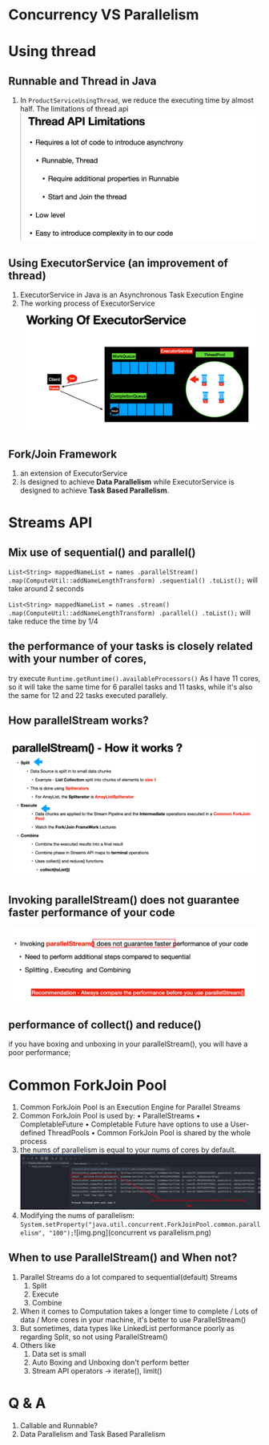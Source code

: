 
# Concurrency VS Parallelism

# Using thread 

## Runnable and Thread in Java
1. In `ProductServiceUsingThread`, we reduce the executing time by almost half. The limitations of thread api![img.png](limitations_of_thread.png)

## Using ExecutorService (an improvement of thread)
1. ExecutorService in Java is an Asynchronous Task Execution Engine
2. The working process of ExecutorService ![img_1.png](working_of_executor.png)

##  Fork/Join Framework
1. an extension of ExecutorService
2. Is designed to achieve **Data Parallelism** while ExecutorService is designed to achieve **Task Based Parallelism**.


# Streams API

## Mix use of sequential() and parallel()
 ``List<String> mappedNameList = names
 .parallelStream()
 .map(ComputeUtil::addNameLengthTransform)
 .sequential()
 .toList();``  will take around 2 seconds

``List<String> mappedNameList = names
.stream()
.map(ComputeUtil::addNameLengthTransform)
.parallel()
.toList();`` will take reduce the time by 1/4

## the performance of your tasks is closely related with your number of cores,
try execute `Runtime.getRuntime().availableProcessors()`
As I have 11 cores, so it will take the same time for 6 parallel tasks and 11 tasks, while it's also the same for 12 and 22 tasks executed parallely.

## How parallelStream works?
![img.png](how_parallelstream_works.png)

## Invoking parallelStream() **does not guarantee** faster performance of your code
![img.png](summary_of_parallelStream.png)

## performance of collect() and reduce()
if you have boxing and unboxing in your parallelStream(), you will have a poor performance;


# Common ForkJoin Pool

1. Common ForkJoin Pool is an Execution Engine for Parallel Streams
2. Common ForkJoin Pool is used by:
   • ParallelStreams
   • CompletableFuture
   • Completable Future have options to use a User-defined ThreadPools
   • Common ForkJoin Pool is shared by the whole process
3. the nums of parallelism is equal to your nums of cores by default.![img.png](actual_parallelism_is_smaller_the_core.png)
4. Modifying the nums of parallelism: `System.setProperty("java.util.concurrent.ForkJoinPool.common.parallelism", "100");`![img.png](concurrent vs parallelism.png)


## When to use ParallelStream()  and When not?
 1. Parallel Streams do a lot compared to sequential(default) Streams 
    1. Split 
    2. Execute 
    3. Combine
 2. When it comes to Computation takes a longer time to complete  / Lots of data / More cores in your machine, it's better to use ParallelStream()
 3. But sometimes, data types like LinkedList performance poorly as regarding Split, so not using ParallelStream()
 4. Others like
    1. Data set is small
    2. Auto Boxing and Unboxing don't perform better
    3. Stream API operators -> iterate(), limit()
 



# Q & A
1. Callable and Runnable?
2. Data Parallelism and Task Based Parallelism


